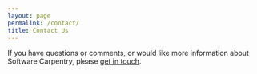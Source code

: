 ```yaml
---
layout: page
permalink: /contact/
title: Contact Us
---
```

If you have questions or comments,
or would like more information about Software Carpentry,
please [get in touch](mailto:{{site.contact}}).
